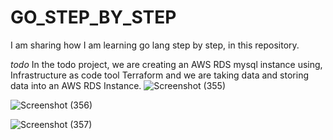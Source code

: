# GO_STEP_BY_STEP
I am sharing how I am learning go lang step by step,  in this repository.

*todo*
In the todo project, we are creating an AWS RDS mysql instance using,
Infrastructure as code tool Terraform and we are taking data and storing 
data into an AWS RDS Instance. 
![Screenshot (355)](https://github.com/Tanmoy037/go-step-by-step/assets/108757431/b4d87a72-491f-4936-a85f-86a06ec1b8ff)

![Screenshot (356)](https://github.com/Tanmoy037/go-step-by-step/assets/108757431/c7b6a120-19be-4e92-add5-7701d2a5a470)

![Screenshot (357)](https://github.com/Tanmoy037/go-step-by-step/assets/108757431/f841bc2c-c818-4f0e-93c3-00710c1910a5)

